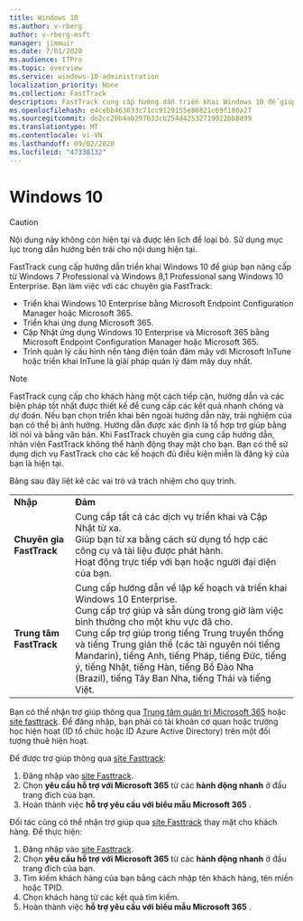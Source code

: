 ```yaml
---
title: Windows 10
ms.author: v-rberg
author: v-rberg-msft
manager: jimmuir
ms.date: 7/01/2020
ms.audience: ITPro
ms.topic: overview
ms.service: windows-10-administration
localization_priority: None
ms.collection: FastTrack
description: FastTrack cung cấp hướng dẫn triển khai Windows 10 để giúp bạn nâng cấp từ Windows 7 Professional và Windows 8,1 Professional sang Windows 10 Enterprise.
ms.openlocfilehash: e4cebb463833c71cc9129155e86821c69f180a27
ms.sourcegitcommit: de2cc20b4ab297633cb254d42532719022bb8d99
ms.translationtype: MT
ms.contentlocale: vi-VN
ms.lasthandoff: 09/02/2020
ms.locfileid: "47338132"
---
```

# <a name="windows-10"></a>Windows 10

> [!CAUTION]
> Nội dung này không còn hiện tại và được lên lịch để loại bỏ. Sử dụng mục lục trong dẫn hướng bên trái cho nội dung hiện tại.

FastTrack cung cấp hướng dẫn triển khai Windows 10 để giúp bạn nâng cấp từ Windows 7 Professional và Windows 8,1 Professional sang Windows 10 Enterprise. Bạn làm việc với các chuyên gia FastTrack:

- Triển khai Windows 10 Enterprise bằng Microsoft Endpoint Configuration Manager hoặc Microsoft 365.
- Triển khai ứng dụng Microsoft 365. 
- Cập Nhật ứng dụng Windows 10 Enterprise và Microsoft 365 bằng Microsoft Endpoint Configuration Manager hoặc Microsoft 365.
- Trình quản lý cấu hình nền tảng điện toán đám mây với Microsoft InTune hoặc triển khai InTune là giải pháp quản lý đám mây duy nhất.
  
> [!NOTE]
> FastTrack cung cấp cho khách hàng một cách tiếp cận, hướng dẫn và các biện pháp tốt nhất được thiết kế để cung cấp các kết quả nhanh chóng và dự đoán. Nếu bạn chọn triển khai bên ngoài hướng dẫn này, trải nghiệm của bạn có thể bị ảnh hưởng. Hướng dẫn được xác định là tổ hợp trợ giúp bằng lời nói và bằng văn bản. Khi FastTrack chuyên gia cung cấp hướng dẫn, nhân viên FastTrack không thể hành động thay mặt cho bạn. Bạn có thể sử dụng dịch vụ FastTrack cho các kế hoạch đủ điều kiện miễn là đăng ký của bạn là hiện tại.  
    
Bảng sau đây liệt kê các vai trò và trách nhiệm cho quy trình.

|||
|:-----|:-----|
|**Nhập** <br/> |**Đảm** <br/> |
|**Chuyên gia FastTrack** <br/> |Cung cấp tất cả các dịch vụ triển khai và Cập Nhật từ xa.  <br/> Giúp bạn từ xa bằng cách sử dụng tổ hợp các công cụ và tài liệu được phát hành. <br/> Hoạt động trực tiếp với bạn hoặc người đại diện của bạn.|
|**Trung tâm FastTrack**  <br/> |Cung cấp hướng dẫn về lập kế hoạch và triển khai Windows 10 Enterprise.   <br/> Cung cấp trợ giúp và sẵn dùng trong giờ làm việc bình thường cho một khu vực đã cho. <br/> Cung cấp trợ giúp trong tiếng Trung truyền thống và tiếng Trung giản thể (các tài nguyên nói tiếng Mandarin), tiếng Anh, tiếng Pháp, tiếng Đức, tiếng ý, tiếng Nhật, tiếng Hàn, tiếng Bồ Đào Nha (Brazil), tiếng Tây Ban Nha, tiếng Thái và tiếng Việt.|
 
Bạn có thể nhận trợ giúp thông qua [Trung tâm quản trị Microsoft 365](https://go.microsoft.com/fwlink/?linkid=2032704) hoặc [site fasttrack](https://go.microsoft.com/fwlink/?linkid=780698). Để đăng nhập, bạn phải có tài khoản cơ quan hoặc trường học hiện hoạt (ID tổ chức hoặc ID Azure Active Directory) trên một đối tượng thuê hiện hoạt. 

Để được trợ giúp thông qua [site Fasttrack](https://go.microsoft.com/fwlink/?linkid=780698): 
1.    Đăng nhập vào [site Fasttrack](https://go.microsoft.com/fwlink/?linkid=780698). 
2.    Chọn **yêu cầu hỗ trợ với Microsoft 365** từ các **hành động nhanh** ở đầu trang đích của bạn.
3.    Hoàn thành việc **hỗ trợ yêu cầu với biểu mẫu Microsoft 365** .
  
Đối tác cũng có thể nhận trợ giúp qua [site Fasttrack](https://go.microsoft.com/fwlink/?linkid=780698) thay mặt cho khách hàng. Để thực hiện:
1.    Đăng nhập vào [site Fasttrack](https://go.microsoft.com/fwlink/?linkid=780698). 
2.    Chọn **yêu cầu hỗ trợ với Microsoft 365** từ các **hành động nhanh** ở đầu trang đích của bạn.
3.    Tìm kiếm khách hàng của bạn bằng cách nhập tên khách hàng, tên miền hoặc TPID.
4.    Chọn khách hàng từ các kết quả tìm kiếm.
5.    Hoàn thành việc **hỗ trợ yêu cầu với biểu mẫu Microsoft 365** .
 
